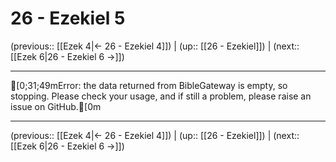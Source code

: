 # 26 - Ezekiel 5

(previous:: [[Ezek 4|← 26 - Ezekiel 4]]) | (up:: [[26 - Ezekiel]]) | (next:: [[Ezek 6|26 - Ezekiel 6 →]])

***
[0;31;49mError: the data returned from BibleGateway is empty, so stopping. Please check your usage, and if still a problem, please raise an issue on GitHub.[0m

***

(previous:: [[Ezek 4|← 26 - Ezekiel 4]]) | (up:: [[26 - Ezekiel]]) | (next:: [[Ezek 6|26 - Ezekiel 6 →]])
